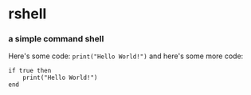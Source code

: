 # rshell
### a simple command shell

Here's some code: `print("Hello World!")`
and here's some more code:
```
if true then
	print("Hello World!")
end
```
